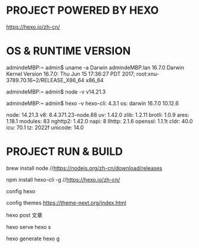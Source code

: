 # PROJECT POWERED BY HEXO

https://hexo.io/zh-cn/

# OS & RUNTIME  VERSION

admindeMBP:~ admin$ uname -a
Darwin admindeMBP.lan 16.7.0 Darwin Kernel Version 16.7.0: Thu Jun 15 17:36:27 PDT 2017; root:xnu-3789.70.16~2/RELEASE_X86_64 x86_64


admindeMBP:~ admin$ node -v
v14.21.3

admindeMBP:~ admin$ hexo -v
hexo-cli: 4.3.1
os: darwin 16.7.0 10.12.6

node: 14.21.3
v8: 8.4.371.23-node.88
uv: 1.42.0
zlib: 1.2.11
brotli: 1.0.9
ares: 1.18.1
modules: 83
nghttp2: 1.42.0
napi: 8
llhttp: 2.1.6
openssl: 1.1.1t
cldr: 40.0
icu: 70.1
tz: 2022f
unicode: 14.0




# PROJECT RUN & BUILD


brew install node  //https://nodejs.org/zh-cn/download/releases


npm install hexo-cli -g  //https://hexo.io/zh-cn/


config hexo 


config themes   https://theme-next.org/index.html


hexo post  文章


hexo serve   hexo s 


hexo generate   hexo g
